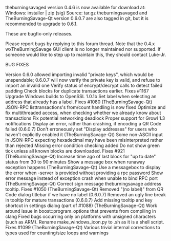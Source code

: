theburningsavaged version 0.4.6 is now available for download at:
Windows: installer | zip (sig)
Source: tar.gz
theburningsavaged and TheBurningSavage-Qt version 0.6.0.7 are also tagged in git, but it is recommended to upgrade to 0.6.1.

These are bugfix-only releases.

Please report bugs by replying to this forum thread. Note that the 0.4.x wxTheBurningSavage GUI client is no longer maintained nor supported. If someone would like to step up to maintain this, they should contact Luke-Jr.

BUG FIXES

Version 0.6.0 allowed importing invalid "private keys", which would be unspendable; 0.6.0.7 will now verify the private key is valid, and refuse to import an invalid one
Verify status of encrypt/decrypt calls to detect failed padding
Check blocks for duplicate transactions earlier. Fixes #1167
Upgrade Windows builds to OpenSSL 1.0.1b
Set label when selecting an address that already has a label. Fixes #1080 (TheBurningSavage-Qt)
JSON-RPC listtransactions's from/count handling is now fixed
Optimize and fix multithreaded access, when checking whether we already know about transactions
Fix potential networking deadlock
Proper support for Growl 1.3 notifications
Display an error, rather than crashing, if encoding a QR Code failed (0.6.0.7)
Don't erroneously set "Display addresses" for users who haven't explicitly enabled it (TheBurningSavage-Qt)
Some non-ASCII input in JSON-RPC expecting hexadecimal may have been misinterpreted rather than rejected
Missing error condition checking added
Do not show green tick unless all known blocks are downloaded. Fixes #921 (TheBurningSavage-Qt)
Increase time ago of last block for "up to date" status from 30 to 90 minutes
Show a message box when runaway exception happens (TheBurningSavage-Qt)
Use a messagebox to display the error when -server is provided without providing a rpc password
Show error message instead of exception crash when unable to bind RPC port (TheBurningSavage-Qt)
Correct sign message theburningsavage address tooltip. Fixes #1050 (TheBurningSavage-Qt)
Removed "(no label)" from QR Code dialog titlebar if we have no label (0.6.0.7)
Removed an ugly line break in tooltip for mature transactions (0.6.0.7)
Add missing tooltip and key shortcut in settings dialog (part of #1088) (TheBurningSavage-Qt)
Work around issue in boost::program_options that prevents from compiling in clang
Fixed bugs occurring only on platforms with unsigned characters (such as ARM).
Rename make_windows_icon.py to .sh as it is a shell script. Fixes #1099 (TheBurningSavage-Qt)
Various trivial internal corrections to types used for counting/size loops and warnings

